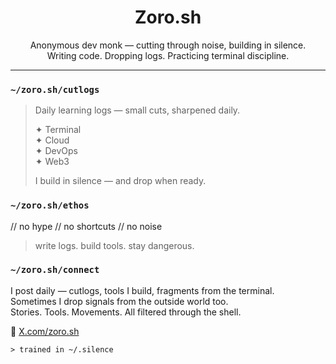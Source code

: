 <h1 align="center"> Zoro.sh</h1>

<p align="center">
Anonymous dev monk — cutting through noise, building in silence.<br/>
Writing code. Dropping logs. Practicing terminal discipline.
</p>

---

### `~/zoro.sh/cutlogs`

> Daily learning logs — small cuts, sharpened daily.  
>  
> ✦ Terminal  
> ✦ Cloud  
> ✦ DevOps  
> ✦ Web3  
>  
> I build in silence — and drop when ready.

### `~/zoro.sh/ethos`

// no hype
// no shortcuts
// no noise

> write logs. build tools. stay dangerous.

### `~/zoro.sh/connect`

I post daily — cutlogs, tools I build, fragments from the terminal.  
Sometimes I drop signals from the outside world too.  
Stories. Tools. Movements. All filtered through the shell.

📡 [X.com/zoro.sh](https://x.com/zorointerminal)

```shell
> trained in ~/.silence
